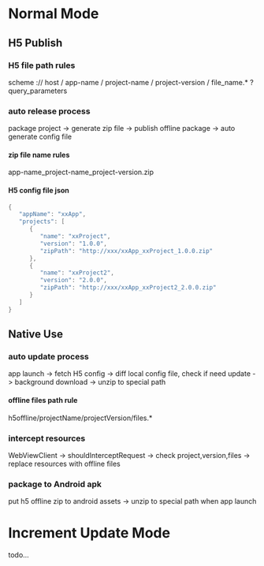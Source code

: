 # Normal Mode
## H5 Publish
### H5 file path rules
scheme :// host / app-name / project-name / project-version / file_name.* ? query_parameters
### auto release process
package project -> generate zip file -> publish offline package -> auto generate config file
#### zip file name rules
app-name\_project-name\_project-version.zip
#### H5 config file json
```Java
{
   "appName": "xxApp",
   "projects": [
      {
         "name": "xxProject",
         "version": "1.0.0",
         "zipPath": "http://xxx/xxApp_xxProject_1.0.0.zip"
      },
      {
         "name": "xxProject2",
         "version": "2.0.0",
         "zipPath": "http://xxx/xxApp_xxProject2_2.0.0.zip"
      }
   ]
}
```
## Native Use
### auto update process
app launch -> fetch H5 config -> diff local config file, check if need update -> background download -> unzip to special path
#### offline files path rule
h5offline/projectName/projectVersion/files.*
### intercept resources
WebViewClient -> shouldInterceptRequest -> check project,version,files -> replace resources with offline files
### package to Android apk
put h5 offline zip to android assets -> unzip to special path when app launch


# Increment Update Mode
todo...